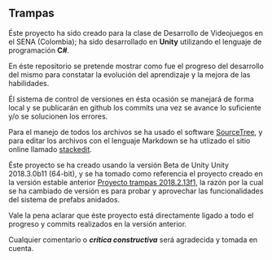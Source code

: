 **Trampas**
-------------

Éste proyecto ha sido creado para la clase de Desarrollo de Videojuegos en el SENA (Colombia); ha sido desarrollado en **Unity** utilizando el lenguaje de programación **C#**.

En éste repositorio se pretende mostrar como fue el progreso del desarrollo del mismo para constatar la evolución del aprendizaje y la mejora de las habilidades.

Él sistema de control de versiones en ésta ocasión se manejará de forma local y se publicarán en github los commits una vez se avance lo suficiente y/o se solucionen los errores.

Para el manejo de todos los archivos se ha usado el software [SourceTree](https://www.sourcetreeapp.com), y para editar los archivos con el lenguaje Markdown se ha utlizado el sitio online llamado [stackedit](https://stackedit.io/editor).

Éste proyecto se ha creado usando la versión Beta de Unity Unity 2018.3.0b11 (64-bit), y se ha tomado como referencia el proyecto creado en la versión estable anterior [Proyecto trampas 2018.2.13f1](https://github.com/sebaspb/trampas), la razón por la cual se ha cambiado de versión es para probar y aprovechar las funcionalidades del sistema de prefabs anidados.

Vale la pena aclarar que éste proyecto está directamente ligado a todo el progreso y commits realizados en la versión anterior.

Cualquier comentario o ***crítica constructiva*** será agradecida y tomada en cuenta.
